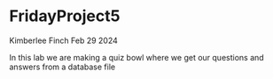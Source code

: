 # FridayProject5
Kimberlee Finch
Feb 29 2024

In this lab we are making a quiz bowl where we get our questions and answers
from a database file 